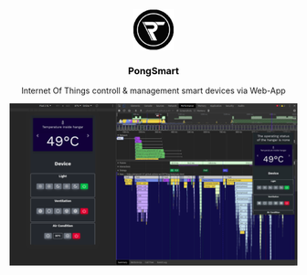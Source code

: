 <p align="center">
  <a href="https://getbootstrap.com/">
    <img src="images/gif/logo.gif" alt="Bootstrap logo" width="72" height="72">
  </a>
</p>
<h3 align="center" style="color: black;" >PongSmart</h3>
<p align="center">
  Internet Of Things controll & management smart devices via Web-App 
</p>
<div align=center>
  <img src="images/webApp.png">
</div>